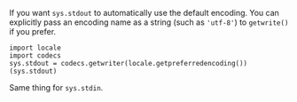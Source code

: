 If you want `sys.stdout` to automatically use the default
encoding. You can explicitly pass an encoding name as a string (such
as `'utf-8'`) to `getwrite()` if you prefer.

    import locale
    import codecs
    sys.stdout = codecs.getwriter(locale.getpreferredencoding())(sys.stdout)

Same thing for `sys.stdin`.
